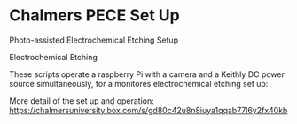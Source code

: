 # Chalmers PECE Set Up
 Photo-assisted Electrochemical Etching Setup

 Electrochemical Etching

These scripts operate a raspberry Pi with a camera and a Keithly DC power source simultaneously, for a monitores electrochemical etching set up:

More detail of the set up and operation: https://chalmersuniversity.box.com/s/gd80c42u8n8iuya1qqab77l6y2fx40kb
